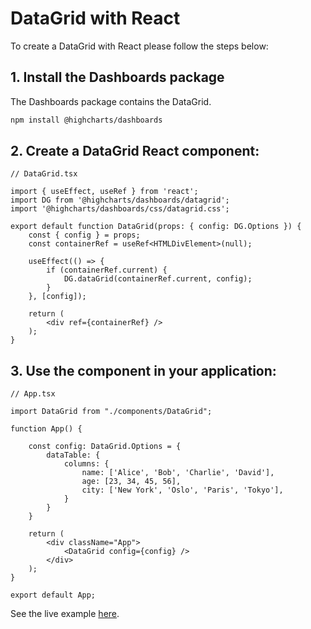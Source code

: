 DataGrid with React
===

To create a DataGrid with React please follow the steps below:

## 1. Install the Dashboards package
The Dashboards package contains the DataGrid.
```bash
npm install @highcharts/dashboards
````

## 2. Create a DataGrid React component:

```tsx
// DataGrid.tsx

import { useEffect, useRef } from 'react';
import DG from '@highcharts/dashboards/datagrid';
import '@highcharts/dashboards/css/datagrid.css';

export default function DataGrid(props: { config: DG.Options }) {
    const { config } = props;
    const containerRef = useRef<HTMLDivElement>(null);

    useEffect(() => {
        if (containerRef.current) {
            DG.dataGrid(containerRef.current, config);
        }
    }, [config]);

    return (
        <div ref={containerRef} />
    );
}
```

## 3. Use the component in your application:
```tsx
// App.tsx

import DataGrid from "./components/DataGrid";

function App() {

    const config: DataGrid.Options = {
        dataTable: {
            columns: {
                name: ['Alice', 'Bob', 'Charlie', 'David'],
                age: [23, 34, 45, 56],
                city: ['New York', 'Oslo', 'Paris', 'Tokyo'],
            }
        }
    }

    return (
        <div className="App">
            <DataGrid config={config} />
        </div>
    );
}

export default App;
```

See the live example [here](https://stackblitz.com/edit/highcharts-datagrid-react-ts?file=src%2FApp.tsx,src%2Fcomponents%2FDataGrid.tsx).
